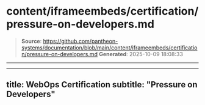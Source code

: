 # content/iframeembeds/certification/pressure-on-developers.md

> **Source**: https://github.com/pantheon-systems/documentation/blob/main/content/iframeembeds/certification/pressure-on-developers.md
> **Generated**: 2025-10-09 18:08:33

---

---
title: WebOps Certification
subtitle: "Pressure on Developers"
---

<Partial file="certification-guide/pressure-on-developers.md" />
